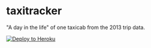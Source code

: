 taxitracker
===========

"A day in the life" of one taxicab from the 2013 trip data.


[![Deploy to Heroku](https://www.herokucdn.com/deploy/button.png)](https://heroku.com/deploy)
